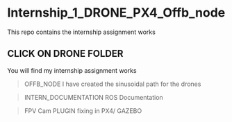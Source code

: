 # Internship_1_DRONE_PX4_Offb_node
This repo contains the internship assignment works


## CLICK ON DRONE FOLDER
You will find my internship assignment works

> OFFB_NODE
I have created the sinusoidal path for the drones

> INTERN_DOCUMENTATION
ROS Documentation

> FPV Cam PLUGIN fixing in PX4/ GAZEBO
